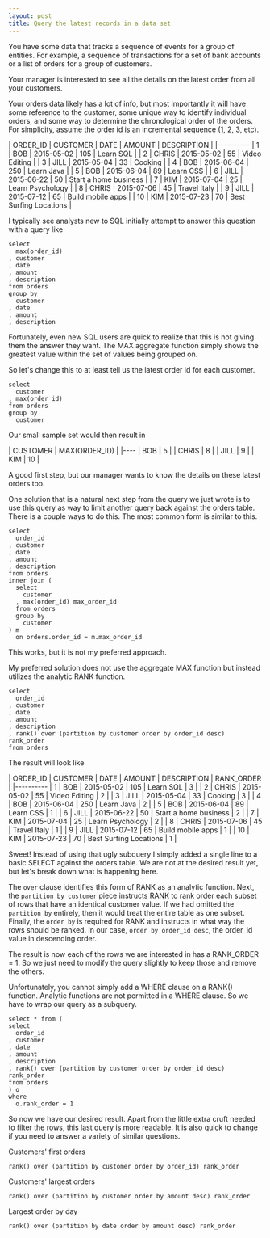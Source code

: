 ```yaml
---
layout: post
title: Query the latest records in a data set
---
```


You have some data that tracks a sequence of events for a group of entities.
For example, a sequence of transactions for a set of bank accounts
or a list of orders for a group of customers.

Your manager is interested to see all the details on the latest order from all your customers.

Your orders data likely has a lot of info, but most importantly it will have
some reference to the customer, some unique way to identify individual orders,
and some way to determine the chronological order of the orders. For simplicity,
assume the order id is an incremental sequence (1, 2, 3, etc).

| ORDER_ID | CUSTOMER | DATE | AMOUNT | DESCRIPTION |
|----------
| 1 | BOB | 2015-05-02 | 105 | Learn SQL |
| 2 | CHRIS | 2015-05-02 | 55 | Video Editing |
| 3 | JILL | 2015-05-04 | 33 | Cooking |
| 4 | BOB | 2015-06-04 | 250 | Learn Java |
| 5 | BOB | 2015-06-04 | 89 | Learn CSS |
| 6 | JILL | 2015-06-22 | 50 | Start a home business |
| 7 | KIM | 2015-07-04 | 25 | Learn Psychology |
| 8 | CHRIS | 2015-07-06 | 45 | Travel Italy |
| 9 | JILL | 2015-07-12 | 65 | Build mobile apps |
| 10 | KIM | 2015-07-23 | 70 | Best Surfing Locations |

I typically see analysts new to SQL initially attempt to answer this question with a query like

```
select
  max(order_id)
, customer
, date
, amount
, description
from orders
group by
  customer
, date
, amount
, description
```

Fortunately, even new SQL users are quick to realize that this is not giving them
the answer they want. The MAX aggregate function simply shows the greatest value within the set of values
being grouped on.

So let's change this to at least tell us the latest order id for each customer.

```
select
  customer
, max(order_id)
from orders
group by
  customer
```

Our small sample set would then result in

| CUSTOMER | MAX(ORDER_ID) |
|----
| BOB | 5 |
| CHRIS | 8 |
| JILL | 9 |
| KIM | 10 |

A good first step, but our manager wants to know the details on these
latest orders too.

One solution that is a natural next step from the query we just wrote is to use
this query as way to limit another query back against
the orders table. There is a couple ways to do this. The most common form is
similar to this.

```
select
  order_id
, customer
, date
, amount
, description
from orders
inner join (
  select
    customer
  , max(order_id) max_order_id
  from orders
  group by
    customer  
) m
  on orders.order_id = m.max_order_id
```

This works, but it is not my preferred approach.

My preferred solution does not use the aggregate MAX function but instead
utilizes the analytic RANK function.

```
select
  order_id
, customer
, date
, amount
, description
, rank() over (partition by customer order by order_id desc) rank_order
from orders
```

The result will look like

| ORDER_ID | CUSTOMER | DATE | AMOUNT | DESCRIPTION | RANK_ORDER |
|----------
| 1 | BOB | 2015-05-02 | 105 | Learn SQL | 3 |
| 2 | CHRIS | 2015-05-02 | 55 | Video Editing | 2 |
| 3 | JILL | 2015-05-04 | 33 | Cooking | 3 |
| 4 | BOB | 2015-06-04 | 250 | Learn Java | 2 |
| 5 | BOB | 2015-06-04 | 89 | Learn CSS | 1 |
| 6 | JILL | 2015-06-22 | 50 | Start a home business | 2 |
| 7 | KIM | 2015-07-04 | 25 | Learn Psychology | 2 |
| 8 | CHRIS | 2015-07-06 | 45 | Travel Italy | 1 |
| 9 | JILL | 2015-07-12 | 65 | Build mobile apps | 1 |
| 10 | KIM | 2015-07-23 | 70 | Best Surfing Locations | 1 |

Sweet! Instead of using that ugly subquery I simply added a single line to a
basic SELECT against the orders table. We are not at the desired result yet,
but let's break down what is happening here.

The `over` clause identifies
this form of RANK as an analytic function. Next, the `partition by customer` piece instructs
RANK to rank order each subset of rows that have an identical customer value. If we had
omitted the `partition by` entirely, then it would treat the entire table as one subset. Finally, the `order by` is required for RANK and instructs
in what way the rows should be ranked. In our case, `order by order_id desc`,
the order_id value in descending order.

The result is now each of the rows we are interested in has a RANK_ORDER = 1.
So we just need to modify the query slightly to keep those and remove the others.

Unfortunately, you cannot simply add a WHERE clause on a RANK() function.
Analytic functions are not permitted in a WHERE clause. So we have to wrap our
query as a subquery.

```
select * from (
select
  order_id
, customer
, date
, amount
, description
, rank() over (partition by customer order by order_id desc) rank_order
from orders
) o
where
  o.rank_order = 1
```

So now we have our desired result. Apart from the little extra cruft needed to
filter the rows, this last query is more readable. It is also quick to change
if you need to answer a variety of similar questions.

Customers' first orders

```
rank() over (partition by customer order by order_id) rank_order
```

Customers' largest orders

```
rank() over (partition by customer order by amount desc) rank_order
```

Largest order by day

```
rank() over (partition by date order by amount desc) rank_order
```
